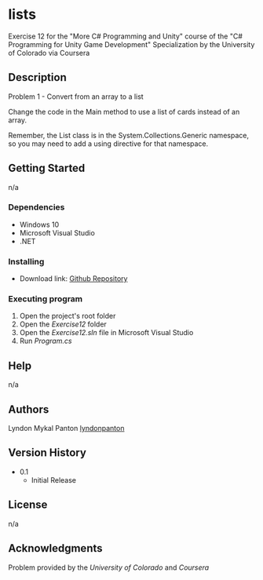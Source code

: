 # lists
Exercise 12 for the "More C# Programming and Unity" course of the "C# Programming for Unity Game Development" Specialization by the University of Colorado via Coursera

## Description

Problem 1 - Convert from an array to a list

Change the code in the Main method to use a list of cards instead of an array.

Remember, the List class is in the System.Collections.Generic namespace, so you may need to add a using directive for that namespace.

## Getting Started

n/a

### Dependencies

* Windows 10
* Microsoft Visual Studio
* .NET

### Installing

* Download link: [Github Repository](https://github.com/lyndonpanton/lists)

### Executing program

1. Open the project's root folder
2. Open the _Exercise12_ folder
2. Open the _Exercise12.sln_ file in Microsoft Visual Studio
3. Run _Program.cs_

## Help

n/a

## Authors

Lyndon Mykal Panton
[lyndonpanton](https://github.com/lyndonpanton/)

## Version History

* 0.1
    * Initial Release

## License

n/a

## Acknowledgments

Problem provided by the _University of Colorado_ and _Coursera_
